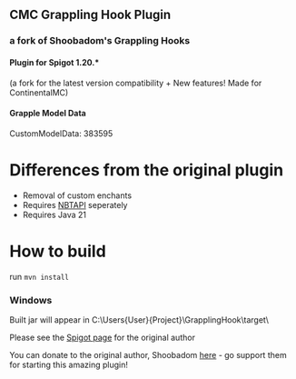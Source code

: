 ## CMC Grappling Hook Plugin
### a fork of Shoobadom's Grappling Hooks
#### Plugin for Spigot 1.20.*
(a fork for the latest version compatibility + New features! Made for ContinentalMC)
  


#### Grapple Model Data
CustomModelData: 383595


# Differences from the original plugin
- Removal of custom enchants
- Requires [NBTAPI](https://modrinth.com/plugin/nbtapi/versions) seperately
- Requires Java 21



# How to build
run
`mvn install`
### Windows
Built jar will appear in C:\Users\{User}\{Project}\GrapplingHook\target\


Please see the [Spigot page](https://www.spigotmc.org/resources/shoobadoms-grappling-hooks.106229/) for the original author
  
You can donate to the original author, Shoobadom [here](https://www.paypal.com/donate/?hosted_button_id=RW6MXPQRV25H4) - go support them for starting this amazing plugin!
